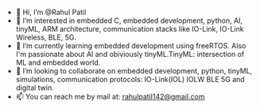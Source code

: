 - 👋 Hi, I’m @Rahul Patil
- 👀 I’m interested in embedded C, embedded development, python, AI, tinyML, ARM architecture, communication stacks like IO-Link, IO-Link Wireless, BLE, 5G.
- 🌱 I’m currently learning embedded development using freeRTOS. Also I'm passionate about AI and obiviously tinyML.TinyML: intersection of ML and embedded world.
- 💞️ I’m looking to collaborate on embedded development, python, tinyML, simulations, communication protocols: IO-Link(IOL) IOLW BLE 5G and digital twin.
- 📫 You can reach me by mail at: rahulpatil142@gmail.com

<!---
Rahul14237/Rahul14237 is a ✨ special ✨ repository because its `README.md` (this file) appears on your GitHub profile.
You can click the Preview link to take a look at your changes.
--->
